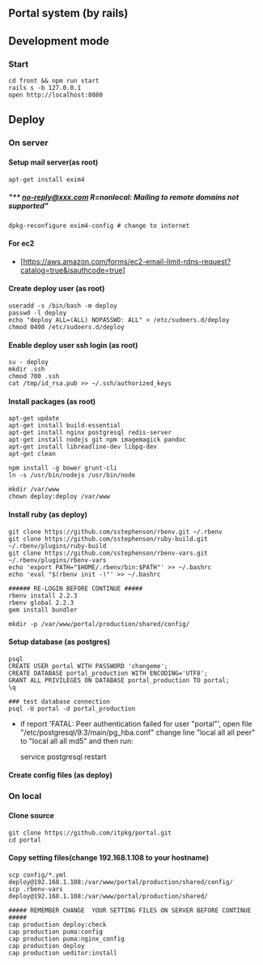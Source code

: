 Portal system (by rails)
---

## Development mode

### Start
    cd front && npm run start
    rails s -b 127.0.0.1
    open http://localhost:8080


## Deploy

### On server

#### Setup mail server(as root)
    apt-get install exim4
    
##### "** no-reply@xxx.com R=nonlocal: Mailing to remote domains not supported"
    dpkg-reconfigure exim4-config # change to internet

#### For ec2
 * [https://aws.amazon.com/forms/ec2-email-limit-rdns-request?catalog=true&isauthcode=true]


#### Create deploy user (as root)
    useradd -s /bin/bash -m deploy
    passwd -l deploy    
    echo "deploy ALL=(ALL) NOPASSWD: ALL" > /etc/sudoers.d/deploy
    chmod 0400 /etc/sudoers.d/deploy

#### Enable deploy user ssh login (as root)
    su - deploy
    mkdir .ssh
    chmod 700 .ssh    
    cat /tmp/id_rsa.pub >> ~/.ssh/authorized_keys
    
#### Install packages (as root)
    apt-get update
    apt-get install build-essential
    apt-get install nginx postgresql redis-server 
    apt-get install nodejs git npm imagemagick pandoc
    apt-get install libreadline-dev libpq-dev
    apt-get clean
    
    npm install -g bower grunt-cli
    ln -s /usr/bin/nodejs /usr/bin/node
    
    mkdir /var/www
    chown deploy:deploy /var/www


#### Install ruby (as deploy)
    git clone https://github.com/sstephenson/rbenv.git ~/.rbenv
    git clone https://github.com/sstephenson/ruby-build.git ~/.rbenv/plugins/ruby-build
    git clone https://github.com/sstephenson/rbenv-vars.git ~/.rbenv/plugins/rbenv-vars
    echo 'export PATH="$HOME/.rbenv/bin:$PATH"' >> ~/.bashrc
    echo 'eval "$(rbenv init -)"' >> ~/.bashrc
    
    ###### RE-LOGIN BEFORE CONTINUE #####
    rbenv install 2.2.3
    rbenv global 2.2.3
    gem install bundler
    
    mkdir -p /var/www/portal/production/shared/config/  
   
    
#### Setup database (as postgres)

    psql
    CREATE USER portal WITH PASSWORD 'changeme';
    CREATE DATABASE portal_production WITH ENCODING='UTF8';
    GRANT ALL PRIVILEGES ON DATABASE portal_production TO portal;
    \q
    
    ### test database connection
    psql -U portal -d portal_production    

* if report 'FATAL:  Peer authentication failed for user "portal"', open file "/etc/postgresql/9.3/main/pg_hba.conf" change line "local   all             all                                     peer" to "local   all             all                                     md5" and then run: 

    service postgresql restart
    
#### Create config files (as deploy)    
    
    
### On local 

#### Clone source
    git clone https://github.com/itpkg/portal.git
    cd portal
    
#### Copy setting files(change 192.168.1.108 to your hostname)
    scp config/*.yml deploy@192.168.1.108:/var/www/portal/production/shared/config/
    scp .rbenv-vars deploy@192.168.1.108:/var/www/portal/production/shared/
    
    ##### REMEMBER CHANGE  YOUR SETTING FILES ON SERVER BEFORE CONTINUE #####    
    cap production deploy:check 
    cap production puma:config
    cap production puma:nginx_config
    cap production deploy
    cap production ueditor:install


